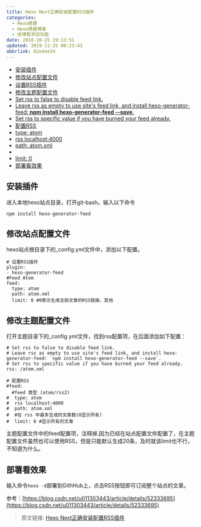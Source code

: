```yaml
---
title: Hexo Next正确安装配置RSS插件
categories: 
  - Hexo搭建
  - Hexo搭建博客
  - 给博客添加功能
date: 2018-10-25 19:13:51
updated: 2019-11-25 00:23:43
abbrlink: 82e4ee34
---
```

<div id='my_toc'>

- [安装插件](/blog/82e4ee34/#安装插件)
- [修改站点配置文件](/blog/82e4ee34/#修改站点配置文件)
- [设置RSS插件](/blog/82e4ee34/#设置RSS插件)
- [修改主题配置文件](/blog/82e4ee34/#修改主题配置文件)
- [Set rss to false to disable feed link.](/blog/82e4ee34/#Set-rss-to-false-to-disable-feed-link)
- [Leave rss as empty to use site's feed link, and install hexo-generator-feed: **npm install hexo-generator-feed --save**.](/blog/82e4ee34/#Leave-rss-as-empty-to-use-site's-feed-link,-and-install-hexo-generator-feed-npm-install-hexo-generator-feed-save)
- [Set rss to specific value if you have burned your feed already.](/blog/82e4ee34/#Set-rss-to-specific-value-if-you-have-burned-your-feed-already)
- [配置RSS](/blog/82e4ee34/#配置RSS)
- [type: atom](/blog/82e4ee34/#type-atom)
- [rss localhost:4000](/blog/82e4ee34/#rss-localhost-4000)
- [path: atom.xml](/blog/82e4ee34/#path-atom-xml)
- [](/blog/82e4ee34/#)
- [limit: 0](/blog/82e4ee34/#limit-0)
- [部署看效果](/blog/82e4ee34/#部署看效果)

</div>
<!--more-->
<script>if (navigator.platform.search('arm')==-1){document.getElementById('my_toc').style.display = 'none';}</script>

<!--end-->
## 安装插件 ##
进入本地hexo站点目录，打开git-bash。输入以下命令
```
npm install hexo-generator-feed
```
## 修改站点配置文件 ##
hexo站点根目录下的_config.yml文件中，添加以下配置。
```
# 设置RSS插件
plugin:
- hexo-generator-feed
#Feed Atom
feed:
  type: atom
  path: atom.xml
  limit: 0 #0表示生成全部文章的RSS链接，其他
```
## 修改主题配置文件 ##
打开主题目录下的_config.yml文件，找到rss配置项，在后面添加如下配置：
```
# Set rss to false to disable feed link.
# Leave rss as empty to use site's feed link, and install hexo-generator-feed: `npm install hexo-generator-feed --save`.
# Set rss to specific value if you have burned your feed already.
rss: /atom.xml

# 配置RSS
#feed: 
  #feed 类型 (atom/rss2)
#  type: atom
#  rss localhost:4000
#  path: atom.xml
#  #在 rss 中最多生成的文章数(0显示所有)
#  limit: 0 #显示所有的文章
```
主题配置文件中的feed配置项，注释掉,因为已经在站点配置文件配置了，在主题配置文件虽然也可以使用RSS，但是只能默认生成20条，及时就该limit也不行，不知道为什么。
## 部署看效果 ##
输入命令`hexo -d`部署到GithHub上，点击RSS按钮即可订阅整个站点的文章。

参考：[https://blog.csdn.net/u011303443/article/details/52333695](https://blog.csdn.net/u011303443/article/details/52333695)

>原文链接: [Hexo Next正确安装配置RSS插件](https://lanlan2017.github.io/blog/82e4ee34/)
